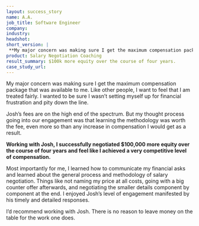 ```yaml
---
layout: success_story
name: A.A.
job_title: Software Engineer
company: 
industry: 
headshot: 
short_version: |
 **My major concern was making sure I get the maximum compensation package that was available to me.** Working with Josh, I successfully negotiated $100,000 more equity over the course of four years and overall feel like I achieved a very competitive level of compensation. Most importantly for me, I learned how to communicate my financial asks and about the general process and the methodology of salary negotiation.
product: Salary Negotiation Coaching
result_summary: $100k more equity over the course of four years.
case_study_url: 
---
```


My major concern was making sure I get the maximum compensation package that was available to me. Like other people, I want to feel that I am treated fairly. I wanted to be sure I wasn’t setting myself up for financial frustration and pity down the line.

Josh’s fees are on the high end of the spectrum. But my thought process going into our engagement was that learning the methodology was worth the fee, even more so than any increase in compensation I would get as a result.

**Working with Josh, I successfully negotiated $100,000 more equity over the course of four years and feel like I achieved a very competitive level of compensation.**

Most importantly for me, I learned how to communicate my financial asks and learned about the general process and methodology of salary negotiation. Things like not naming my price at all costs, going with a big counter offer afterwards, and negotiating the smaller details component by component at the end. I enjoyed Josh’s level of engagement manifested by his timely and detailed responses.

I’d recommend working with Josh. There is no reason to leave money on the table for the work one does.